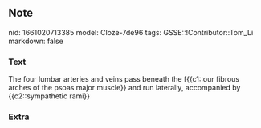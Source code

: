 ## Note
nid: 1661020713385
model: Cloze-7de96
tags: GSSE::!Contributor::Tom_Li
markdown: false

### Text
<div>
  The four lumbar arteries and veins pass beneath the f{{c1::our
  fibrous arches of the psoas major muscle}} and run laterally,
  accompanied by {{c2::sympathetic rami}}
</div>

### Extra

